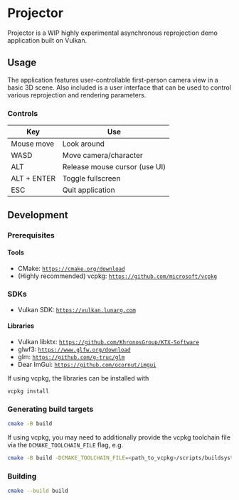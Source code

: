 # Projector

Projector is a WIP highly experimental asynchronous reprojection demo application built on Vulkan.

## Usage

The application features user-controllable first-person camera view in a basic 3D scene. Also included is a user interface that can be used to control various reprojection and rendering parameters.

### Controls

| Key         | Use                           |
|-------------|-------------------------------|
| Mouse move  | Look around                   |
| WASD        | Move camera/character         |
| ALT         | Release mouse cursor (use UI) |
| ALT + ENTER | Toggle fullscreen             |
| ESC         | Quit application              |

## Development

### Prerequisites

#### Tools
- CMake: [`https://cmake.org/download`](https://cmake.org/download)
- (Highly recommended) vcpkg: [`https://github.com/microsoft/vcpkg`](https://github.com/microsoft/vcpkg)

### SDKs
- Vulkan SDK: [`https://vulkan.lunarg.com`](https://vulkan.lunarg.com)

#### Libraries
- Vulkan libktx: [`https://github.com/KhronosGroup/KTX-Software`](https://github.com/KhronosGroup/KTX-Software)
- glwf3: [`https://www.glfw.org/download`](https://www.glfw.org)
- glm: [`https://github.com/g-truc/glm`](https://github.com/g-truc/glm)
- Dear ImGui: [`https://github.com/ocornut/imgui`](https://github.com/ocornut/imgui)

If using vcpkg, the libraries can be installed with

```
vcpkg install
```

### Generating build targets

```bash
cmake -B build
```

If using vcpkg, you may need to additionally provide the vcpkg toolchain file via the  `DCMAKE_TOOLCHAIN_FILE` flag, e.g.

```bash
cmake -B build -DCMAKE_TOOLCHAIN_FILE=<path_to_vcpkg>/scripts/buildsystems/vcpkg.cmake
```

### Building

```bash
cmake --build build
```
